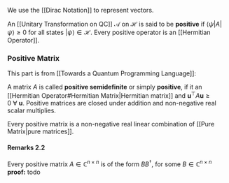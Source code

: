 We use the [[Dirac Notation]] to represent vectors.

An [[Unitary Transformation on QC]] $\mathcal{A}$ on $\mathcal{H}$ is said to be **positive** if $\langle\psi|A|\psi\rangle\geq0$ for all states $|\psi\rangle\in\mathcal{H}$. 
Every positive operator is an [[Hermitian Operator]]. 

### Positive Matrix
This part is from [[Towards a Quantum Programming Language]]:

A matrix $A$ is called **positive semidefinite** or simply **positive**, if it an [[Hermitian Operator#Hermitian Matrix|Hermitian matrix]] and $\mathbf{u}^\top A\mathbf{u} \geq 0\ \forall\ \mathbf{u}$.
Positive matrices are closed under addition and non-negative real scalar multiplies. 

Every positive matrix is a non-negative real linear combination of [[Pure Matrix|pure matrices]]. 

#### Remarks 2.2
Every positive matrix $A\in \mathbb{C}^{n\times n}$ is of the form $BB^\dagger$, for some $B\in \mathbb{C}^{n\times n}$ 
**proof:** todo